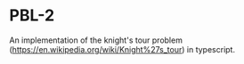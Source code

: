 # PBL-2

An implementation of the knight's tour problem (https://en.wikipedia.org/wiki/Knight%27s_tour) in typescript.
